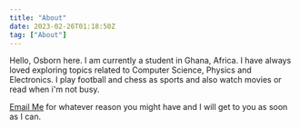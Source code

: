 ```yaml
---
title: "About"
date: 2023-02-26T01:18:50Z
tag: ["About"]
---
```


Hello, Osborn here. I am currently a student in Ghana, Africa.
I have always loved exploring topics related to Computer Science, Physics and Electronics.
I play football and chess as sports and also watch movies or read when i'm not busy.

[Email Me](mailto:osbornghdev@gmail.com) for whatever reason you might have and I will get to you as soon as I can.




